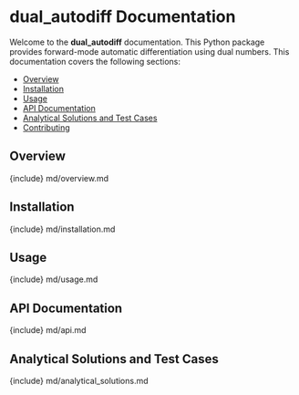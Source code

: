 # dual_autodiff Documentation

Welcome to the **dual_autodiff** documentation. This Python package provides 
forward-mode automatic differentiation using dual numbers. This documentation 
covers the following sections:

- [Overview](#overview)
- [Installation](#installation)
- [Usage](#usage)
- [API Documentation](#api-documentation)
- [Analytical Solutions and Test Cases](#analytical-solutions-and-test-cases)
- [Contributing](#contributing)



## Overview
{include} md/overview.md


## Installation
{include} md/installation.md


## Usage
{include} md/usage.md


## API Documentation
{include} md/api.md


## Analytical Solutions and Test Cases
{include} md/analytical_solutions.md

